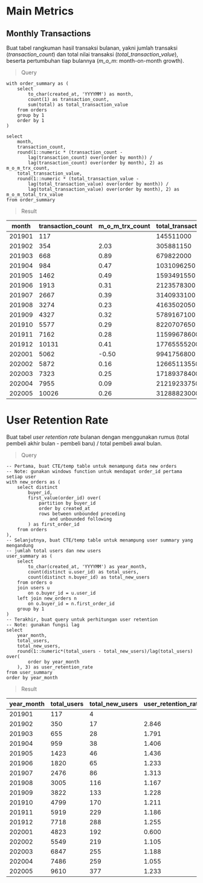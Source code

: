 # Main Metrics

## Monthly Transactions

Buat tabel rangkuman hasil transaksi bulanan, yakni jumlah transaksi (_transaction_count_) dan total nilai transaksi (_total_transaction_value_), beserta pertumbuhan tiap bulannya (_m_o_m_: month-on-month growth).

> Query

```postgresql
with order_summary as (
	select
		to_char(created_at, 'YYYYMM') as month,
		count(1) as transaction_count,
		sum(total) as total_transaction_value
	from orders
	group by 1
	order by 1
)

select 
	month,
	transaction_count,
	round(1::numeric * (transaction_count - 
		lag(transaction_count) over(order by month)) /
		lag(transaction_count) over(order by month), 2) as m_o_m_trx_count,
	total_transaction_value,
	round(1::numeric * (total_transaction_value - 
		lag(total_transaction_value) over(order by month)) /
		lag(total_transaction_value) over(order by month), 2) as m_o_m_total_trx_value
from order_summary
```

> Result

|month|transaction_count|m_o_m_trx_count|total_transaction_value|m_o_m_total_trx_value|
|-----|-----------------|---------------|-----------------------|---------------------|
|201901|117||145511000||
|201902|354|2.03|305881150|1.10|
|201903|668|0.89|679822000|1.22|
|201904|984|0.47|1031096250|0.52|
|201905|1462|0.49|1593491550|0.55|
|201906|1913|0.31|2123578300|0.33|
|201907|2667|0.39|3140933100|0.48|
|201908|3274|0.23|4163502050|0.33|
|201909|4327|0.32|5789167100|0.39|
|201910|5577|0.29|8220707650|0.42|
|201911|7162|0.28|11599678600|0.41|
|201912|10131|0.41|17765555200|0.53|
|202001|5062|-0.50|9941756800|-0.44|
|202002|5872|0.16|12665113550|0.27|
|202003|7323|0.25|17189378400|0.36|
|202004|7955|0.09|21219233750|0.23|
|202005|10026|0.26|31288823000|0.47|

# User Retention Rate

Buat tabel _user retention rate_ bulanan dengan menggunakan rumus (total pembeli akhir bulan - pembeli baru) / total pembeli awal bulan.

> Query

```postgresql
-- Pertama, buat CTE/temp table untuk menampung data new orders
-- Note: gunakan windows function untuk mendapat order_id pertama setiap user
with new_orders as (
	select distinct
		buyer_id,
		first_value(order_id) over(
			partition by buyer_id
			order by created_at
			rows between unbounded preceding 
				and unbounded following 
		) as first_order_id
	from orders
),
-- Selanjutnya, buat CTE/temp table untuk menampung user summary yang mengandung
-- jumlah total users dan new users
user_summary as (
	select
		to_char(created_at, 'YYYYMM') as year_month,
		count(distinct u.user_id) as total_users,
		count(distinct n.buyer_id) as total_new_users
	from orders o
	join users u
		on o.buyer_id = u.user_id
	left join new_orders n
		on o.buyer_id = n.first_order_id 
	group by 1
)
-- Terakhir, buat query untuk perhitungan user retention
-- Note: gunakan fungsi lag
select 
	year_month,
	total_users,
	total_new_users,
	round(1::numeric*(total_users - total_new_users)/lag(total_users) over(
		order by year_month
	), 3) as user_retention_rate
from user_summary
order by year_month
```

> Result

|year_month|total_users|total_new_users|user_retention_rate|
|----------|-----------|---------------|-------------------|
|201901|117|4||
|201902|350|17|2.846|
|201903|655|28|1.791|
|201904|959|38|1.406|
|201905|1423|46|1.436|
|201906|1820|65|1.233|
|201907|2476|86|1.313|
|201908|3005|116|1.167|
|201909|3822|133|1.228|
|201910|4799|170|1.211|
|201911|5919|229|1.186|
|201912|7718|288|1.255|
|202001|4823|192|0.600|
|202002|5549|219|1.105|
|202003|6847|255|1.188|
|202004|7486|259|1.055|
|202005|9610|377|1.233|
